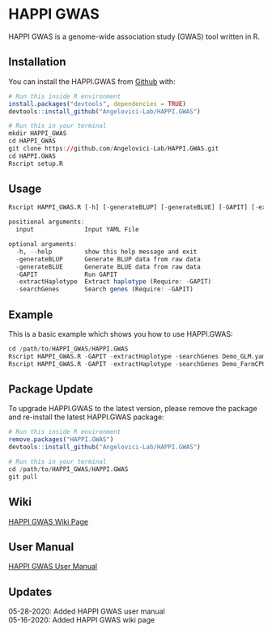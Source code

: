 # HAPPI GWAS

<!-- badges: start -->
<!-- badges: end -->

HAPPI GWAS is a genome-wide association study (GWAS) tool written in R.

## Installation

You can install the HAPPI.GWAS from [Github](https://github.com/Angelovici-Lab/HAPPI.GWAS) with:

``` r
# Run this inside R environment
install.packages("devtools", dependencies = TRUE)
devtools::install_github("Angelovici-Lab/HAPPI.GWAS")
```

``` r
# Run this in your terminal
mkdir HAPPI_GWAS
cd HAPPI_GWAS
git clone https://github.com/Angelovici-Lab/HAPPI.GWAS.git
cd HAPPI.GWAS
Rscript setup.R
```

## Usage

``` r
Rscript HAPPI_GWAS.R [-h] [-generateBLUP] [-generateBLUE] [-GAPIT] [-extractHaplotype] [-searchGenes] input

positional arguments:
  input              Input YAML File

optional arguments:
  -h, --help         show this help message and exit
  -generateBLUP      Generate BLUP data from raw data
  -generateBLUE      Generate BLUE data from raw data
  -GAPIT             Run GAPIT
  -extractHaplotype  Extract haplotype (Require: -GAPIT)
  -searchGenes       Search genes (Require: -GAPIT)
```

## Example

This is a basic example which shows you how to use HAPPI.GWAS:

``` r
cd /path/to/HAPPI_GWAS/HAPPI.GWAS
Rscript HAPPI_GWAS.R -GAPIT -extractHaplotype -searchGenes Demo_GLM.yaml
Rscript HAPPI_GWAS.R -GAPIT -extractHaplotype -searchGenes Demo_FarmCPU.yaml
```

## Package Update

To upgrade HAPPI.GWAS to the latest version, please remove the package and re-install the latest HAPPI.GWAS package:

``` r
# Run this inside R environment
remove.packages("HAPPI.GWAS")
devtools::install_github("Angelovici-Lab/HAPPI.GWAS")
```

``` r
# Run this in your terminal
cd /path/to/HAPPI_GWAS/HAPPI.GWAS
git pull
```

## Wiki

[HAPPI GWAS Wiki Page](https://github.com/Angelovici-Lab/HAPPI.GWAS/wiki)

## User Manual

[HAPPI GWAS User Manual](https://github.com/Angelovici-Lab/HAPPI.GWAS/wiki)

## Updates

05-28-2020: Added HAPPI GWAS user manual   
05-16-2020: Added HAPPI GWAS wiki page 
